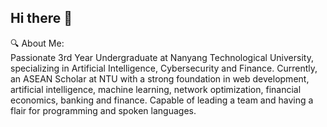## Hi there 👋

🔍 About Me: <br>
Passionate 3rd Year Undergraduate at Nanyang Technological University, specializing in Artificial Intelligence, Cybersecurity and Finance. Currently, an ASEAN Scholar at NTU with a strong foundation in web development, artificial intelligence, machine learning, network optimization, financial economics, banking and finance. Capable of leading a team and having a flair for programming and spoken languages.
